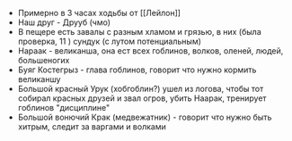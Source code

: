 - Примерно в 3 часах ходьбы от [[Лейлон]]
- Наш друг - Друуб (чмо)
- В пещере есть завалы с разным хламом и грязью, в них (была проверка, 11 ) сундук (с лутом потенциальным)
- Нараак - великанша, она ест всех гоблинов, волков, оленей, людей, большеногих
- Буяг Костегрыз - глава гоблинов, говорит что нужно кормить великаншу
- Большой красный Урук (хобгоблин?) ушел из логова, чтобы тот собирал красных друзей и звал огров, убить Наарак, тренирует гоблинов "дисциплине"
- Большой вонючий Крак (медвежатник) - говорит что нужно быть хитрым, следит за варгами и волками